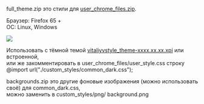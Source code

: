 full_theme.zip это стили для [user_chrome_files.zip](https://github.com/VitaliyVstyle/VitaliyVstyle.github.io/blob/master/stylesff/toolbars/user_chrome_files.zip).     

Браузер: Firefox 65 +     
ОС: Linux, Windows

<img src="https://raw.githubusercontent.com/VitaliyVstyle/VitaliyVstyle.github.io/master/stylesff/full_theme/image_01.png"/>

Использовать с тёмной темой [vitaliyvstyle_theme-xxxx.xx.xx.xpi](https://github.com/VitaliyVstyle/VitaliyVstyle.github.io/tree/master/webextensions) или встроенной,     
или же закомментировать в user_chrome_files/user_style.css строку     
@import url("./custom_styles/common_dark.css");

backgrounds.zip это другие фоновые изображения (можно использовать своё) для common_dark.css,     
можно заменить в custom_styles/png/  background.png
